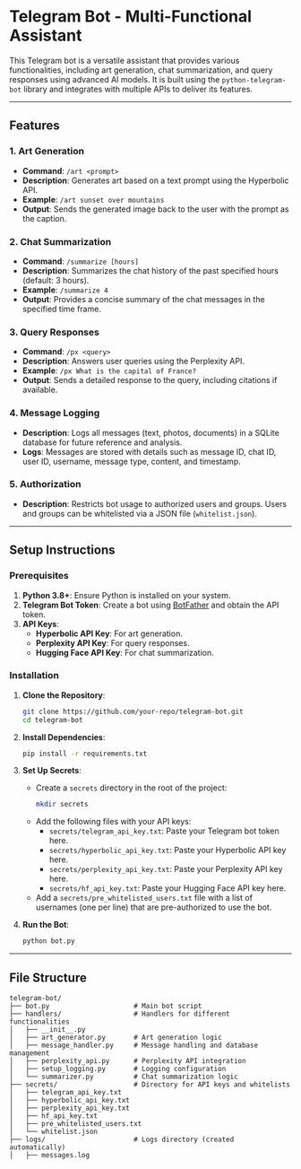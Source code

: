 # Telegram Bot - Multi-Functional Assistant

This Telegram bot is a versatile assistant that provides various functionalities, including art generation, chat summarization, and query responses using advanced AI models. It is built using the `python-telegram-bot` library and integrates with multiple APIs to deliver its features.

---

## Features

### 1. **Art Generation**
   - **Command**: `/art <prompt>`
   - **Description**: Generates art based on a text prompt using the Hyperbolic API.
   - **Example**: `/art sunset over mountains`
   - **Output**: Sends the generated image back to the user with the prompt as the caption.

### 2. **Chat Summarization**
   - **Command**: `/summarize [hours]`
   - **Description**: Summarizes the chat history of the past specified hours (default: 3 hours).
   - **Example**: `/summarize 4`
   - **Output**: Provides a concise summary of the chat messages in the specified time frame.

### 3. **Query Responses**
   - **Command**: `/px <query>`
   - **Description**: Answers user queries using the Perplexity API.
   - **Example**: `/px What is the capital of France?`
   - **Output**: Sends a detailed response to the query, including citations if available.

### 4. **Message Logging**
   - **Description**: Logs all messages (text, photos, documents) in a SQLite database for future reference and analysis.
   - **Logs**: Messages are stored with details such as message ID, chat ID, user ID, username, message type, content, and timestamp.

### 5. **Authorization**
   - **Description**: Restricts bot usage to authorized users and groups. Users and groups can be whitelisted via a JSON file (`whitelist.json`).

---

## Setup Instructions

### Prerequisites
1. **Python 3.8+**: Ensure Python is installed on your system.
2. **Telegram Bot Token**: Create a bot using [BotFather](https://core.telegram.org/bots#botfather) and obtain the API token.
3. **API Keys**:
   - **Hyperbolic API Key**: For art generation.
   - **Perplexity API Key**: For query responses.
   - **Hugging Face API Key**: For chat summarization.

### Installation
1. **Clone the Repository**:
   ```bash
   git clone https://github.com/your-repo/telegram-bot.git
   cd telegram-bot
   ```

2. **Install Dependencies**:
   ```bash
   pip install -r requirements.txt
   ```

3. **Set Up Secrets**:
   - Create a `secrets` directory in the root of the project:
     ```bash
     mkdir secrets
     ```
   - Add the following files with your API keys:
     - `secrets/telegram_api_key.txt`: Paste your Telegram bot token here.
     - `secrets/hyperbolic_api_key.txt`: Paste your Hyperbolic API key here.
     - `secrets/perplexity_api_key.txt`: Paste your Perplexity API key here.
     - `secrets/hf_api_key.txt`: Paste your Hugging Face API key here.
   - Add a `secrets/pre_whitelisted_users.txt` file with a list of usernames (one per line) that are pre-authorized to use the bot.

4. **Run the Bot**:
   ```bash
   python bot.py
   ```

---

## File Structure

```
telegram-bot/
├── bot.py                     # Main bot script
├── handlers/                  # Handlers for different functionalities
│   ├── __init__.py
│   ├── art_generator.py       # Art generation logic
│   ├── message_handler.py     # Message handling and database management
│   ├── perplexity_api.py      # Perplexity API integration
│   ├── setup_logging.py       # Logging configuration
│   └── summarizer.py          # Chat summarization logic
├── secrets/                   # Directory for API keys and whitelists
│   ├── telegram_api_key.txt
│   ├── hyperbolic_api_key.txt
│   ├── perplexity_api_key.txt
│   ├── hf_api_key.txt
│   ├── pre_whitelisted_users.txt
│   └── whitelist.json
├── logs/                      # Logs directory (created automatically)
│   ├── messages.log
